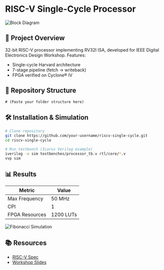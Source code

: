 # RISC-V Single-Cycle Processor
![Block Diagram](docs/block_diagram.png)

## 📝 Project Overview
32-bit RISC-V processor implementing RV32I ISA, developed for IEEE Digital Electronics Design Workshop. Features:
- Single-cycle Harvard architecture
- 7-stage pipeline (fetch → writeback)
- FPGA verified on Cyclone® IV

## 📁 Repository Structure
```
# (Paste your folder structure here)
```

## 🛠️ Installation & Simulation
```bash
# Clone repository
git clone https://github.com/your-username/riscv-single-cycle.git
cd riscv-single-cycle

# Run testbench (Icarus Verilog example)
iverilog -o sim testbenches/processor_tb.v rtl/core/*.v
vvp sim
```

## 📊 Results
| Metric          | Value       |
|-----------------|-------------|
| Max Frequency   | 50 MHz      |
| CPI             | 1           |
| FPGA Resources  | 1200 LUTs   |

![Fibonacci Simulation](results/waveform.png)

## 📚 Resources
- [RISC-V Spec](https://riscv.org/technical/specifications/)
- [Workshop Slides](docs/ieee_workshop.pdf)
